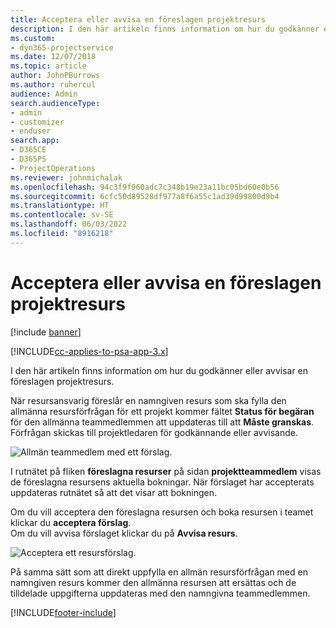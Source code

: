 ```yaml
---
title: Acceptera eller avvisa en föreslagen projektresurs
description: I den här artikeln finns information om hur du godkänner eller avvisar en föreslagen projektresurs.
ms.custom:
- dyn365-projectservice
ms.date: 12/07/2018
ms.topic: article
author: JohnPBurrows
ms.author: ruhercul
audience: Admin
search.audienceType:
- admin
- customizer
- enduser
search.app:
- D365CE
- D365PS
- ProjectOperations
ms.reviewer: johnmichalak
ms.openlocfilehash: 94c3f9f960adc7c348b19e23a11bc05bd60e0b56
ms.sourcegitcommit: 6cfc50d89528df977a8f6a55c1ad39d99800d9b4
ms.translationtype: HT
ms.contentlocale: sv-SE
ms.lasthandoff: 06/03/2022
ms.locfileid: "8916218"
---
```

# <a name="accept-or-reject-a-proposed-project-resource"></a>Acceptera eller avvisa en föreslagen projektresurs

[!include [banner](../includes/psa-now-project-operations.md)]

[!INCLUDE[cc-applies-to-psa-app-3.x](../includes/cc-applies-to-psa-app-3x.md)]

I den här artikeln finns information om hur du godkänner eller avvisar en föreslagen projektresurs.

När resursansvarig föreslår en namngiven resurs som ska fylla den allmänna resursförfrågan för ett projekt kommer fältet **Status för begäran** för den allmänna teammedlemmen att uppdateras till att **Måste granskas**. Förfrågan skickas till projektledaren för godkännande eller avvisande.

![Allmän teammedlem med ett förslag.](media/RM-how-to-19.png)

I rutnätet på fliken **föreslagna resurser** på sidan **projektteammedlem** visas de föreslagna resursens aktuella bokningar. När förslaget har accepterats uppdateras rutnätet så att det visar att bokningen. 

Om du vill acceptera den föreslagna resursen och boka resursen i teamet klickar du **acceptera förslag**.  
Om du vill avvisa förslaget klickar du på **Avvisa resurs**.

![Acceptera ett resursförslag.](media/RM-how-to-20.png) 

På samma sätt som att direkt uppfylla en allmän resursförfrågan med en namngiven resurs kommer den allmänna resursen att ersättas och de tilldelade uppgifterna uppdateras med den namngivna teammedlemmen.


[!INCLUDE[footer-include](../includes/footer-banner.md)]
